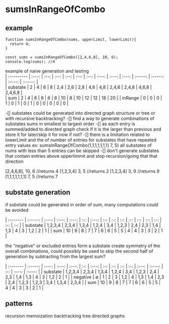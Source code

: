 # sumsInRangeOfCombo




## example
```
function sumsInRangeOfCombo(nums, upperLimit, lowerLimit){
  return 4;
}

const sums = sumsInRangeOfCombo([2,4,6,8], 10, 6);
console.log(sums); //4
```

example of naive generation and testing  
|  :---------  | :---: |  :--: | :--: | :--: | :--: | :--: | :---: | :---: | :---: | :-----: | :-----: | :----: | :-----: |   
|  substate  |   2   |  4    |  6  |  8  |  2,4  |  2,6  |  2,8  |  4,6  |  4,8  |  2,4,6  |  2,4,8  | 4,6,8  | 2,4,6,8 |   
|  sum         |  2    | 4     | 6   | 8   | 6     |  8    |  10   |  8    |   10  |    12   |  12     | 18     | 20      | 
|  inRange     |  0    | 0     | 0   | 1   | 0     |  1    |  0    |  1    |   0   |    0    |  0      | 0      | 0       |  

 -[] substates could be generated into directed graph structure or tree or with recursive backtracking?
 -[] find a way to generate combinations of substates sums in smallest to largest order
  -[] as each entry is summed/added to directed graph check if it is the larger than previous and store it for later/skip it for now if not?
  -[] there is a limitation related to lowerLimit and the of number of entries for substates that have repeated entry values 
  ex: sumsInRangeOfCombo(1,1,1,1,1,1,1] 7, 5) all substates of nums with less than 5 entries can be skipped
 -[] don't generate substates that contain entries above upperlimmit and stop recursion/going that that direction  
 

[2,4,6,8], 10, 6 //returns 4
[1,2,3,4] 3, 5 //returns 2
[1,2,3,4] 3, 9 //returns 9
[1,1,1,1,1,1,1] 7, 5 //returns 7



## substate generation
if substate could be generated in order of sum, many computations could be avoided  

| :------- | :-----: | :---: | :---: | :---: | :-: | :---: | :-: | :-: | :-: | :-: | :-: | :-: | :-: | :-: | :-: | 
| substate | 1,2,3,4 | 2,3,4 | 1,3,4 | 1,2,4 | 3,4 | 1,2,3 | 2,4 | 2,3 | 1,4 | 1,3 |  4  |  3  | 1,2 |  2  |  1  | 
|  sum     |  10     |  9    |  8    |  7    |  7  |  6    |  6  |  5  |  5  |  4  |  4  |  3  |  3  |  2  |  1  | 


the "negative" or excluded entries form a substate create symmetry of the overall combinations, could possibly be used to skip the second half of generation by subtracting from the largest sum?   

| :------- | :-----: | :---: | :---: | :---: | :-: | :---: | :-: | :-: | :-: | :-: | :---: | :----: | :-: | :---: | :----: | 
| substate | 1,2,3,4 | 2,3,4 | 1,3,4 | 1,2,4 | 3,4 | 1,2,3 | 2,4 | 2,3 | 1,4 | 1,3 |  4    |  3     | 1,2 |  2    |  1     | 
| negative |  ∅      |  1    |  2    |  3    | 1,2 |  4    | 1,3 | 1,4 | 2,3 | 2,4 | 1,2,3 | 1,2,3  | 3,4 | 1,3,4 |  2,3,4 | 
|  sum     |  10     |  9    |  8    |  7    |  7  |  6    |  6  |  5  |  5  |  4  |  4    |  3     |  3  |  2    |  1     | 


## patterns
recursion
memoization
backtracking
tree
directed graphs


